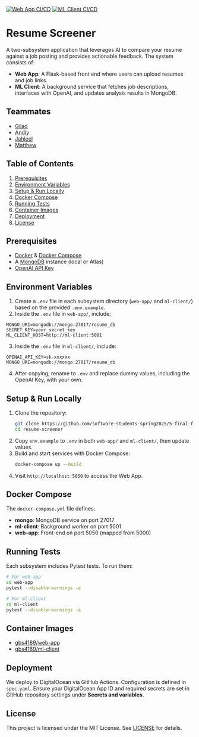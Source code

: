 [![Web App CI/CD](https://github.com/software-students-spring2025/5-final-finalone/actions/workflows/web-app.yml/badge.svg)](https://github.com/software-students-spring2025/5-final-finalone/actions/workflows/web-app.yml)
[![ML Client CI/CD](https://github.com/software-students-spring2025/5-final-finalone/actions/workflows/ml-client.yml/badge.svg)](https://github.com/software-students-spring2025/5-final-finalone/actions/workflows/ml-client.yml)

# Resume Screener

A two-subsystem application that leverages AI to compare your resume against a job posting and provides actionable feedback. The system consists of:

- **Web App**: A Flask-based front end where users can upload resumes and job links.
- **ML Client**: A background service that fetches job descriptions, interfaces with OpenAI, and updates analysis results in MongoDB.

## Teammates

- [Gilad](https://github.com/giladspitzer)
- [Andly](https://github.com/andy-612)
- [Jahleel](https://github.com/JahleelT)
- [Matthew](https://github.com/bruhcolate)

## Table of Contents

1. [Prerequisites](#prerequisites)
2. [Environment Variables](#environment-variables)
3. [Setup & Run Locally](#setup--run-locally)
4. [Docker Compose](#docker-compose)
5. [Running Tests](#running-tests)
6. [Container Images](#container-images)
7. [Deployment](#deployment)
8. [License](#license)

## Prerequisites

- [Docker](https://www.docker.com/) & [Docker Compose](https://docs.docker.com/compose/)
- A [MongoDB](https://www.mongodb.com/) instance (local or Atlas)
- [OpenAI API Key](https://platform.openai.com/)

## Environment Variables

1. Create a `.env` file in each subsystem directory (`web-app/` and `ml-client/`) based on the provided `.env.example`.
2. Inside the `.env` file in `web-app/`, include:

```env
MONGO_URI=mongodb://mongo:27017/resume_db
SECRET_KEY=your_secret_key
ML_CLIENT_HOST=http://ml-client:5001
```

3. Inside the `.env` file in `ml-client/`, include:

```env
OPENAI_API_KEY=sk-xxxxxx
MONGO_URI=mongodb://mongo:27017/resume_db
```

4. After copying, rename to `.env` and replace dummy values, including the OpenAI Key, with your own.

## Setup & Run Locally

1. Clone the repository:
   ```bash
   git clone https://github.com/software-students-spring2025/5-final-finalone.git
   cd resume-screener
   ```
2. Copy `env.example` to `.env` in both `web-app/` and `ml-client/`, then update values.
3. Build and start services with Docker Compose:
   ```bash
   docker-compose up --build
   ```
4. Visit `http://localhost:5050` to access the Web App.

## Docker Compose

The `docker-compose.yml` file defines:

- **mongo**: MongoDB service on port 27017
- **ml-client**: Background worker on port 5001
- **web-app**: Front-end on port 5050 (mapped from 5000)

## Running Tests

Each subsystem includes Pytest tests. To run them:

```bash
# For web-app
cd web-app
pytest --disable-warnings -q

# For ml-client
cd ml-client
pytest --disable-warnings -q
```

## Container Images

- [gbs4189/web-app](https://hub.docker.com/r/gbs4189/web-app)
- [gbs4189/ml-client](https://hub.docker.com/r/gbs4189/ml-client)

## Deployment

We deploy to DigitalOcean via GitHub Actions. Configuration is defined in `spec.yaml`. Ensure your DigitalOcean App ID and required secrets are set in GitHub repository settings under **Secrets and variables**.

## License

This project is licensed under the MIT License. See [LICENSE](LICENSE) for details.
